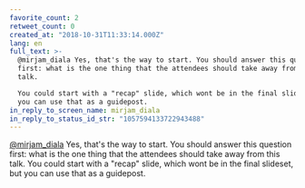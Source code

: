 ```yaml
---
favorite_count: 2
retweet_count: 0
created_at: "2018-10-31T11:33:14.000Z"
lang: en
full_text: >-
  @mirjam_diala Yes, that's the way to start. You should answer this question
  first: what is the one thing that the attendees should take away from this
  talk.

  You could start with a "recap" slide, which wont be in the final slideset, but
  you can use that as a guidepost.
in_reply_to_screen_name: mirjam_diala
in_reply_to_status_id_str: "1057594133722943488"
---
```


[@mirjam_diala](https://twitter.com/mirjam_diala) Yes, that's the way to start.
You should answer this question first: what is the one thing that the attendees
should take away from this talk. You could start with a "recap" slide, which
wont be in the final slideset, but you can use that as a guidepost.
